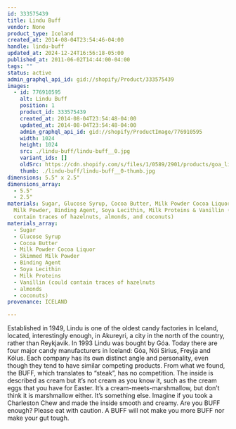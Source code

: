 ```yaml
---
id: 333575439
title: Lindu Buff
vendor: None
product_type: Iceland
created_at: 2014-08-04T23:54:46-04:00
handle: lindu-buff
updated_at: 2024-12-24T16:56:18-05:00
published_at: 2011-06-02T14:44:00-04:00
tags: ""
status: active
admin_graphql_api_id: gid://shopify/Product/333575439
images:
  - id: 776910595
    alt: Lindu Buff
    position: 1
    product_id: 333575439
    created_at: 2014-08-04T23:54:48-04:00
    updated_at: 2014-08-04T23:54:48-04:00
    admin_graphql_api_id: gid://shopify/ProductImage/776910595
    width: 1024
    height: 1024
    src: ./lindu-buff/lindu-buff__0.jpg
    variant_ids: []
    oldSrc: https://cdn.shopify.com/s/files/1/0589/2901/products/goa_lindu_buff.jpeg?v=1407210888
    thumb: ./lindu-buff/lindu-buff__0-thumb.jpg
dimensions: 5.5" x 2.5"
dimensions_array:
  - 5.5"
  - 2.5"
materials: Sugar, Glucose Syrup, Cocoa Butter, Milk Powder Cocoa Liquor, Skimmed
  Milk Powder, Binding Agent, Soya Lecithin, Milk Proteins & Vanillin (could
  contain traces of hazelnuts, almonds, and coconuts)
materials_array:
  - Sugar
  - Glucose Syrup
  - Cocoa Butter
  - Milk Powder Cocoa Liquor
  - Skimmed Milk Powder
  - Binding Agent
  - Soya Lecithin
  - Milk Proteins
  - Vanillin (could contain traces of hazelnuts
  - almonds
  - coconuts)
provenance: ICELAND

---
```


Established in 1949, Lindu is one of the oldest candy factories in Iceland, located, interestingly enough, in Akureyri, a city in the north of the country, rather than Reykjavik. In 1993 Lindu was bought by Góa. Today there are four major candy manufacturers in Iceland: Góa, Nói Sirius, Freyja and Kólus. Each company has its own distinct angle and personality, even though they tend to have similar competing products. From what we found, the BUFF, which translates to “steak”, has no competition. The inside is described as cream but it’s not cream as you know it, such as the cream eggs that you have for Easter. It’s a cream-meets-marshmallow, but don’t think it is marshmallow either. It’s something else. Imagine if you took a Charleston Chew and made the inside smooth and creamy. Are you BUFF enough? Please eat with caution. A BUFF will not make you more BUFF nor make your gut tough.